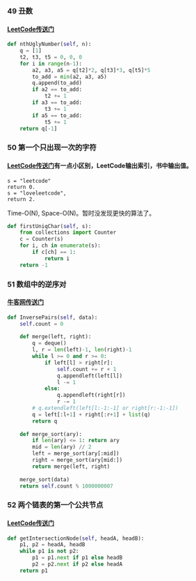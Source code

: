 ### 49 丑数

#### [LeetCode传送门](https://leetcode.com/problems/ugly-number-ii/discuss/)

```python
def nthUglyNumber(self, n):
    q = [1]
    t2, t3, t5 = 0, 0, 0
    for i in range(n-1):
        a2, a3, a5 = q[t2]*2, q[t3]*3, q[t5]*5
        to_add = min(a2, a3, a5)
        q.append(to_add)
        if a2 == to_add:
            t2 += 1
        if a3 == to_add:
            t3 += 1
        if a5 == to_add:
            t5 += 1
    return q[-1]
```

### 50 第一个只出现一次的字符

#### [LeetCode传送门](https://leetcode.com/problems/first-unique-character-in-a-string/description/)有一点小区别，LeetCode输出索引，书中输出值。

```
s = "leetcode"
return 0.
s = "loveleetcode",
return 2.
```

Time-O(N), Space-O(N)。暂时没发现更快的算法了。

```python
def firstUniqChar(self, s):
    from collections import Counter
    c = Counter(s)
    for i, ch in enumerate(s):
        if c[ch] == 1:
            return i
    return -1
```

### 51 数组中的逆序对

#### [牛客网传送门](https://www.nowcoder.com/practice/96bd6684e04a44eb80e6a68efc0ec6c5?tpId=13&tqId=11188&tPage=2&rp=1&ru=%2Fta%2Fcoding-interviews&qru=%2Fta%2Fcoding-interviews%2Fquestion-ranking)

```python
def InversePairs(self, data):
    self.count = 0
    
    def merge(left, right):
        q = deque()
        l, r = len(left)-1, len(right)-1
        while l >= 0 and r >= 0:
            if left[l] > right[r]:
                self.count += r + 1
                q.appendleft(left[l])
                l -= 1
            else:
                q.appendleft(right[r])
                r -= 1
        # q.extendleft(left[l:-1:-1] or right[r:-1:-1])
        q = left[:l+1] + right[:r+1] + list(q)
        return q
        
    def merge_sort(ary):
        if len(ary) <= 1: return ary
        mid = len(ary) // 2
        left = merge_sort(ary[:mid])
        right = merge_sort(ary[mid:])
        return merge(left, right)
    
    merge_sort(data)
    return self.count % 1000000007
```
### 52 两个链表的第一个公共节点

#### [LeetCode传送门](https://leetcode.com/problems/intersection-of-two-linked-lists/description/)

```python
def getIntersectionNode(self, headA, headB):
    p1, p2 = headA, headB
    while p1 is not p2:
        p1 = p1.next if p1 else headB
        p2 = p2.next if p2 else headA
    return p1
```